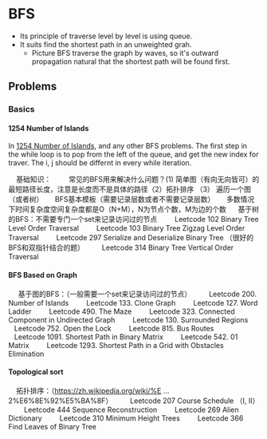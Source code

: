 # BFS

- Its principle of traverse level by level is using queue.
- It suits find the shortest path in an unweighted grah.
  - Picture BFS traverse the graph by waves, so it's outward propagation natural that the shortest path will be found first.




## Problems
### Basics
#### 1254 Number of Islands
In [1254 Number of Islands](./1254_number_of_closed_islands.py), and any other BFS problems. The first step in the while loop is to pop from the left of the queue, and get the new index for traver. The i, j should be differnt in every while iteration.

    基础知识：
        常见的BFS用来解决什么问题？(1) 简单图（有向无向皆可）的最短路径长度，注意是长度而不是具体的路径（2）拓扑排序 （3） 遍历一个图（或者树）
     BFS基本模板（需要记录层数或者不需要记录层数）
     多数情况下时间复杂度空间复杂度都是O（N+M），N为节点个数，M为边的个数
     基于树的BFS：不需要专门一个set来记录访问过的节点
        Leetcode 102 Binary Tree Level Order Traversal
        Leetcode 103 Binary Tree Zigzag Level Order Traversal
        Leetcode 297 Serialize and Deserialize Binary Tree （很好的BFS和双指针结合的题）
        Leetcode 314 Binary Tree Vertical Order Traversal
#### BFS Based on Graph
     基于图的BFS：（一般需要一个set来记录访问过的节点）
        Leetcode 200. Number of Islands
        Leetcode 133. Clone Graph
        Leetcode 127. Word Ladder
        Leetcode 490. The Maze
        Leetcode 323. Connected Component in Undirected Graph
        Leetcode 130. Surrounded Regions
        Leetcode 752. Open the Lock
        Leetcode 815. Bus Routes
        Leetcode 1091. Shortest Path in Binary Matrix
        Leetcode 542. 01 Matrix
        Leetcode 1293. Shortest Path in a Grid with Obstacles Elimination

#### Topological sort
    拓扑排序：（https://zh.wikipedia.org/wiki/%E ... 2%E6%8E%92%E5%BA%8F）
        Leetcode 207 Course Schedule （I, II）
        Leetcode 444 Sequence Reconstruction
        Leetcode 269 Alien Dictionary
        Leetcode 310 Minimum Height Trees
        Leetcode 366 Find Leaves of Binary Tree
